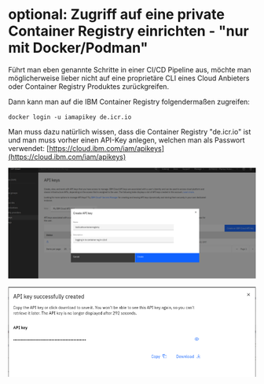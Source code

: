 # optional: Zugriff auf eine private Container Registry einrichten - "nur mit Docker/Podman"

Führt man eben genannte Schritte in einer CI/CD Pipeline aus, möchte man möglicherweise lieber nicht auf eine proprietäre CLI eines Cloud Anbieters oder Container Registry Produktes zurückgreifen.

Dann kann man auf die IBM Container Registry folgendermaßen zugreifen:

```text
docker login -u iamapikey de.icr.io
```

Man muss dazu natürlich wissen, dass die Container Registry "de.icr.io" ist und man muss vorher einen API-Key anlegen, welchen man als Passwort verwendet: [https://cloud.ibm.com/iam/apikeys](https://cloud.ibm.com/iam/apikeys)

![](../../../.gitbook/assets/image%20%2863%29.png)

![](../../../.gitbook/assets/image%20%2874%29.png)




